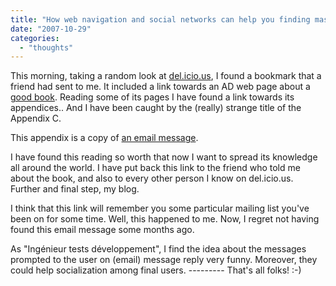 ```yaml
---
title: "How web navigation and social networks can help you finding masterpieces"
date: "2007-10-29"
categories: 
  - "thoughts"
---
```


This morning, taking a random look at [del.icio.us](http://del.icio.us/ian.b.sparrow), I found a bookmark that a friend had sent to me. It included a link towards an AD web page about a [good book](http://producingoss.com/en/producingoss.pdf). Reading some of its pages I have found a link towards its appendices.. And I have been caught by the (really) strange title of the Appendix C.

This appendix is a copy of [an email message](http://www.freebsd.org/cgi/getmsg.cgi?fetch=506636+517178+/usr/local/www/db/text/1999/freebsd-hackers/19991003.freebsd-hackers).

I have found this reading so worth that now I want to spread its knowledge all around the world. I have put back this link to the friend who told me about the book, and also to every other person I know on del.icio.us. Further and final step, my blog.

I think that this link will remember you some particular mailing list you've been on for some time. Well, this happened to me. Now, I regret not having found this email message some months ago.

As "Ingénieur tests développement", I find the idea about the messages prompted to the user on (email) message reply very funny. Moreover, they could help socialization among final users. --------- That's all folks! :-)

